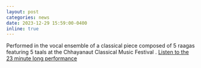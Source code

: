```yaml
---
layout: post
categories: news
date: 2023-12-29 15:59:00-0400
inline: true
---
```


Performed in the vocal ensemble of a classical piece composed of 5 raagas featuring 5 taals at the Chhayanaut Classical Music Festival . [Listen to the 23 minute long performance](https://www.youtube.com/watch?v=BmpSFVZN9F4) 